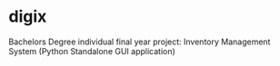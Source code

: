 # digix
Bachelors Degree individual final year project: Inventory Management System (Python Standalone GUI application)
